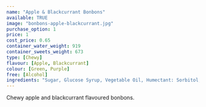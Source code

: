 ```yaml
---
name: "Apple & Blackcurrant Bonbons"
available: TRUE
image: "bonbons-apple-blackcurrant.jpg"
purchase_option: 1
price: 1
cost_price: 0.65
container_water_weight: 919
container_sweets_weight: 673
type: [Chewy]
flavour: [Apple, Blackcurrant]
colour: [Green, Purple]
free: [Alcohol]
ingredients: "Sugar, Glucose Syrup, Vegetable Oil, Humectant: Sorbitol, Citric Acid, Pork Gelatine, Dextrose, Flavourings, Colours: E163, E100, E141; Emulsifier: Soya Lecithin"
---
```

Chewy apple and blackcurrant flavoured bonbons.